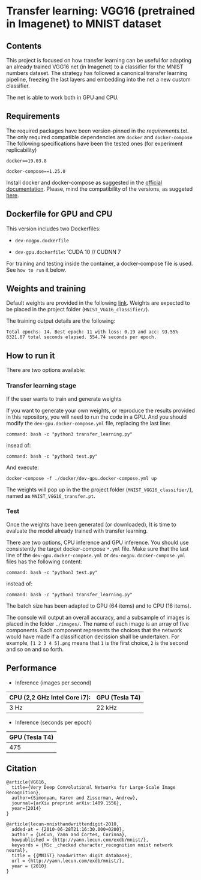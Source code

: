 # Transfer learning: VGG16 (pretrained in Imagenet) to MNIST dataset


## Contents

This project is focused on how transfer learning can be useful for adapting an already trained VGG16 net (in Imagenet) to a classifier for the MNIST numbers dataset. 
The strategy has followed a canonical transfer learning pipeline, freezing the last layers and embedding into the net a new custom classifier. 

The net is able to work both in GPU and CPU. 



## Requirements

The required packages have been version-pinned in the *requirements.txt*.
The only required compatible dependencies are `docker` and `docker-compose` The following specifications have been the tested ones (for experiment replicability)

`docker==19.03.8`

`docker-compose==1.25.0`

Install docker and docker-compose as suggested in the [official documentation](https://docs.docker.com/compose/install/).
Please, mind the compatibility of the versions, as suggeted [here](https://docs.docker.com/compose/compose-file/). 

## Dockerfile for GPU and CPU

This version includes two Dockerfiles: 

- `dev-nogpu.dockerfile`

- `dev-gpu.dockerfile`: `CUDA 10 // CUDNN 7

For training and testing inside the container, a docker-compose file is used. See `how to run` it below.


## Weights and training

Default weights are provided in the following [link](https://drive.google.com/file/d/1VUaJSDC0C7ZzT_eAioyirjhxL1RALtkO/view?usp=sharing). 
Weights are expected to be placed in the project folder (`MNIST_VGG16_classifier/`).

The training output details are the following: 

    Total epochs: 14. Best epoch: 11 with loss: 0.19 and acc: 93.55%
    8321.07 total seconds elapsed. 554.74 seconds per epoch.


## How to run it

There are two options available:

### Transfer learning stage

If the user wants to train and generate weights

If you want to generate your own weights, or reproduce the results provided in this repository, you will need to run the code in a GPU.
And you should modify the `dev-gpu.docker-compose.yml` file, replacing the last line:

    command: bash -c "python3 transfer_learning.py"

insead of:

    command: bash -c "python3 test.py"

And execute: 

    docker-compose -f ./docker/dev-gpu.docker-compose.yml up

The weights will pop up in the the project folder (`MNIST_VGG16_classifier/`), named as `MNIST_VGG16_transfer.pt`.

### Test 

Once the weights have been generated (or downloaded), It is time to evaluate the model already trained with transfer learning.

There are two options, CPU inference and GPU inference. You should use consistently the target docker-compose `*.yml` file.
Make sure that the last line of the `dev-gpu.docker-compose.yml` or `dev-nogpu.docker-compose.yml` files has the following content: 

    command: bash -c "python3 test.py"

instead of:

    command: bash -c "python3 transfer_learning.py"

The batch size has been adapted to GPU (64 items) and to CPU (16 items).

The console will output an overall accuracy, and a subsample of images is placed in the folder `./images/`.
The name of each image is an array of five components. Each component represents the choices that the network would have made if a classification decission shall be undertaken. 
For example, `[1 2 3 4 5].png` means that `1` is the first choice, `2` is the second and so on and so forth.

## Performance

- Inference (images per second)

| CPU (2,2 GHz Intel Core i7):  | GPU (Tesla T4) |
| ------------- | ------------- |
| 3 Hz  | 22 kHz  |

- Inference (seconds per epoch)

| GPU (Tesla T4) |
| ------------- |
| 475 |

## Citation

    @article{VGG16,
      title={Very Deep Convolutional Networks for Large-Scale Image Recognition},
      author={Simonyan, Karen and Zisserman, Andrew},
      journal={arXiv preprint arXiv:1409.1556},
      year={2014}
    }
    
    @article{lecun-mnisthandwrittendigit-2010,
      added-at = {2010-06-28T21:16:30.000+0200},
      author = {LeCun, Yann and Cortes, Corinna},
      howpublished = {http://yann.lecun.com/exdb/mnist/},
      keywords = {MSc _checked character_recognition mnist network neural},
      title = {{MNIST} handwritten digit database},
      url = {http://yann.lecun.com/exdb/mnist/},
      year = {2010}
    }
